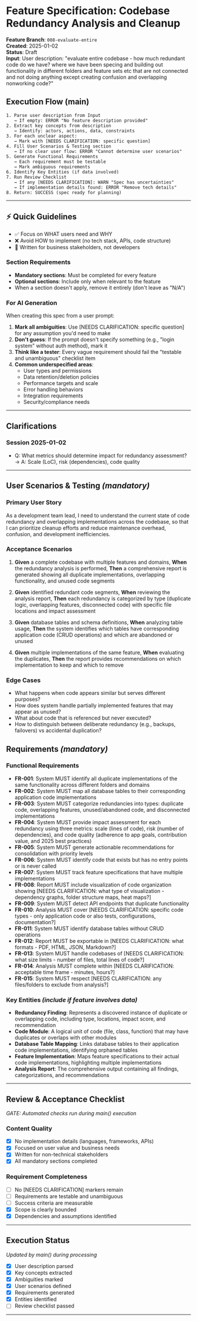 # Feature Specification: Codebase Redundancy Analysis and Cleanup

**Feature Branch**: `008-evaluate-entire`  
**Created**: 2025-01-02  
**Status**: Draft  
**Input**: User description: "evaluate entire codebase - how much redundant code do we have? where we have been specing and building out functionality in different folders and feature sets etc that are not connected and not doing anything except creating confusion and overlapping nonworking code?"

## Execution Flow (main)
```
1. Parse user description from Input
   → If empty: ERROR "No feature description provided"
2. Extract key concepts from description
   → Identify: actors, actions, data, constraints
3. For each unclear aspect:
   → Mark with [NEEDS CLARIFICATION: specific question]
4. Fill User Scenarios & Testing section
   → If no clear user flow: ERROR "Cannot determine user scenarios"
5. Generate Functional Requirements
   → Each requirement must be testable
   → Mark ambiguous requirements
6. Identify Key Entities (if data involved)
7. Run Review Checklist
   → If any [NEEDS CLARIFICATION]: WARN "Spec has uncertainties"
   → If implementation details found: ERROR "Remove tech details"
8. Return: SUCCESS (spec ready for planning)
```

---

## ⚡ Quick Guidelines
- ✅ Focus on WHAT users need and WHY
- ❌ Avoid HOW to implement (no tech stack, APIs, code structure)
- 👥 Written for business stakeholders, not developers

### Section Requirements
- **Mandatory sections**: Must be completed for every feature
- **Optional sections**: Include only when relevant to the feature
- When a section doesn't apply, remove it entirely (don't leave as "N/A")

### For AI Generation
When creating this spec from a user prompt:
1. **Mark all ambiguities**: Use [NEEDS CLARIFICATION: specific question] for any assumption you'd need to make
2. **Don't guess**: If the prompt doesn't specify something (e.g., "login system" without auth method), mark it
3. **Think like a tester**: Every vague requirement should fail the "testable and unambiguous" checklist item
4. **Common underspecified areas**:
   - User types and permissions
   - Data retention/deletion policies  
   - Performance targets and scale
   - Error handling behaviors
   - Integration requirements
   - Security/compliance needs

---

## Clarifications

### Session 2025-01-02
- Q: What metrics should determine impact for redundancy assessment? → A: Scale (LoC), risk (dependencies), code quality

---

## User Scenarios & Testing *(mandatory)*

### Primary User Story
As a development team lead, I need to understand the current state of code redundancy and overlapping implementations across the codebase, so that I can prioritize cleanup efforts and reduce maintenance overhead, confusion, and development inefficiencies.

### Acceptance Scenarios
1. **Given** a complete codebase with multiple features and domains, **When** the redundancy analysis is performed, **Then** a comprehensive report is generated showing all duplicate implementations, overlapping functionality, and unused code segments

2. **Given** identified redundant code segments, **When** reviewing the analysis report, **Then** each redundancy is categorized by type (duplicate logic, overlapping features, disconnected code) with specific file locations and impact assessment

3. **Given** database tables and schema definitions, **When** analyzing table usage, **Then** the system identifies which tables have corresponding application code (CRUD operations) and which are abandoned or unused

4. **Given** multiple implementations of the same feature, **When** evaluating the duplicates, **Then** the report provides recommendations on which implementation to keep and which to remove

### Edge Cases
- What happens when code appears similar but serves different purposes?
- How does system handle partially implemented features that may appear as unused?
- What about code that is referenced but never executed?
- How to distinguish between deliberate redundancy (e.g., backups, failovers) vs accidental duplication?

## Requirements *(mandatory)*

### Functional Requirements
- **FR-001**: System MUST identify all duplicate implementations of the same functionality across different folders and domains
- **FR-002**: System MUST map all database tables to their corresponding application code implementations
- **FR-003**: System MUST categorize redundancies into types: duplicate code, overlapping features, unused/abandoned code, and disconnected implementations
- **FR-004**: System MUST provide impact assessment for each redundancy using three metrics: scale (lines of code), risk (number of dependencies), and code quality (adherence to app goals, contribution value, and 2025 best practices)
- **FR-005**: System MUST generate actionable recommendations for consolidation with priority levels
- **FR-006**: System MUST identify code that exists but has no entry points or is never called
- **FR-007**: System MUST track feature specifications that have multiple implementations
- **FR-008**: Report MUST include visualization of code organization showing [NEEDS CLARIFICATION: what type of visualization - dependency graphs, folder structure maps, heat maps?]
- **FR-009**: System MUST detect API endpoints that duplicate functionality
- **FR-010**: Analysis MUST cover [NEEDS CLARIFICATION: specific code types - only application code or also tests, configurations, documentation?]
- **FR-011**: System MUST identify database tables without CRUD operations
- **FR-012**: Report MUST be exportable in [NEEDS CLARIFICATION: what formats - PDF, HTML, JSON, Markdown?]
- **FR-013**: System MUST handle codebases of [NEEDS CLARIFICATION: what size limits - number of files, total lines of code?]
- **FR-014**: Analysis MUST complete within [NEEDS CLARIFICATION: acceptable time frame - minutes, hours?]
- **FR-015**: System MUST respect [NEEDS CLARIFICATION: any files/folders to exclude from analysis?]

### Key Entities *(include if feature involves data)*
- **Redundancy Finding**: Represents a discovered instance of duplicate or overlapping code, including type, locations, impact score, and recommendation
- **Code Module**: A logical unit of code (file, class, function) that may have duplicates or overlaps with other modules
- **Database Table Mapping**: Links database tables to their application code implementations, identifying orphaned tables
- **Feature Implementation**: Maps feature specifications to their actual code implementations, highlighting multiple implementations
- **Analysis Report**: The comprehensive output containing all findings, categorizations, and recommendations

---

## Review & Acceptance Checklist
*GATE: Automated checks run during main() execution*

### Content Quality
- [x] No implementation details (languages, frameworks, APIs)
- [x] Focused on user value and business needs
- [x] Written for non-technical stakeholders
- [x] All mandatory sections completed

### Requirement Completeness
- [ ] No [NEEDS CLARIFICATION] markers remain
- [ ] Requirements are testable and unambiguous  
- [ ] Success criteria are measurable
- [x] Scope is clearly bounded
- [x] Dependencies and assumptions identified

---

## Execution Status
*Updated by main() during processing*

- [x] User description parsed
- [x] Key concepts extracted
- [x] Ambiguities marked
- [x] User scenarios defined
- [x] Requirements generated
- [x] Entities identified
- [ ] Review checklist passed

---